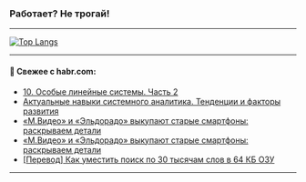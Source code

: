### Работает? Не трогай!

---
<!--
#### 🛠️ Technical stack:

![Java](https://img.shields.io/badge/Java-informational?logo=Oracle&style=flat&logoColor=white&color=FF4500)
![Kotlin](https://img.shields.io/badge/Kotlin-informational?logo=Kotlin&style=flat&logoColor=white&color=774D97)
![TS](https://img.shields.io/badge/TypeScript-informational?logo=typeScript&style=flat&logoColor=black&color=017acc)
![Python](https://img.shields.io/badge/Python-informational?logo=Python&style=flat&logoColor=black&color=ffdd54) <br>
![Spring](https://img.shields.io/badge/Spring-informational?logo=Spring&style=flat&logoColor=white&color=6DB33F) 
![SpringBoot](https://img.shields.io/badge/SpringBoot-informational?logo=SpringBoot&style=flat&logoColor=white&color=6DB33F)
![Nest](https://img.shields.io/badge/NestJS-informational?logo=NestJS&style=flat&logoColor=white&color=E0234E) 
![NodeJS](https://img.shields.io/badge/NodeJS-informational?logo=node.js&style=flat&logoColor=white&color=70A760)<br>
![PostgreSQL](https://img.shields.io/badge/PostgreSQL-informational?logo=PostgreSQL&style=flat&logoColor=white&color=DAA520)
![MongoDB](https://img.shields.io/badge/MongoDB-informational?logo=MongoDB&style=flat&logoColor=white&color=870000)
![Apache](https://img.shields.io/badge/Apache-informational?logo=apache&style=flat&logoColor=white&color=f74e28)

___ 
-->

<!--- #### 🛠️ : --->

[![Top Langs](https://github-readme-stats-82jvfl3w3-advtsettinggmailcoms-projects.vercel.app/api/top-langs/?username=zloylis&langs_count=10&hide_title=true&title_color=e6edf3&size_weight=0.5&count_weight=0.5&layout=compact&hide_progress=true&hide_border=true&theme=dracula)](https://github.com/zloylis)

<!---


####  :octocat:&nbsp;&nbsp; Статистика:

![GitHub stats](https://github-readme-stats-u2qms2cxw-advtsettinggmailcoms-projects.vercel.app/api?username=zloylis&show_icons=true&hide_border=true&theme=dracula&title_color=e6edf3&include_all_commits=true&count_private=true&hide_rank=false&hide_title=true&rank_icon=github)
-->
---

#### 💬 Свежее с habr.com:

<!-- BLOG-POST-LIST:START -->
- [10. Особые линейные системы. Часть 2](https://habr.com/ru/articles/884172/?utm_source=habrahabr&utm_medium=rss&utm_campaign=884172)
- [Актуальные навыки системного аналитика. Тенденции и факторы развития](https://habr.com/ru/articles/884158/?utm_source=habrahabr&utm_medium=rss&utm_campaign=884158)
- [«М.Видео» и «Эльдорадо» выкупают старые смартфоны: раскрываем детали](https://habr.com/ru/companies/mvideo/articles/884162/?utm_source=habrahabr&utm_medium=rss&utm_campaign=884162)
- [«М.Видео» и «Эльдорадо» выкупают старые смартфоны: раскрываем детали](https://habr.com/ru/companies/mvideo/articles/884160/?utm_source=habrahabr&utm_medium=rss&utm_campaign=884160)
- [[Перевод] Как уместить поиск по 30 тысячам слов в 64 КБ ОЗУ](https://habr.com/ru/articles/882952/?utm_source=habrahabr&utm_medium=rss&utm_campaign=882952)
<!-- BLOG-POST-LIST:END -->

---
